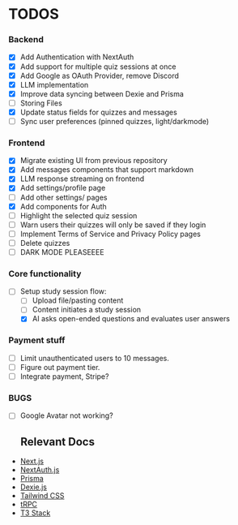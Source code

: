 
# TODOS

### Backend
- [x] Add Authentication with NextAuth
- [x] Add support for multiple quiz sessions at once
- [x] Add Google as OAuth Provider, remove Discord
- [x] LLM implementation
- [x] Improve data syncing between Dexie and Prisma
- [ ] Storing Files
- [x] Update status fields for quizzes and messages
- [ ] Sync user preferences (pinned quizzes, light/darkmode)

### Frontend
- [x] Migrate existing UI from previous repository
- [x] Add messages components that support markdown
- [x] LLM response streaming on frontend
- [x] Add settings/profile page
- [ ] Add other settings/ pages
- [x] Add components for Auth
- [ ] Highlight the selected quiz session
- [ ] Warn users their quizzes will only be saved if they login
- [ ] Implement Terms of Service and Privacy Policy pages
- [ ] Delete quizzes
- [ ] DARK MODE PLEASEEEE

### Core functionality
- [ ] Setup study session flow:
  - [ ] Upload file/pasting content
  - [ ] Content initiates a study session
  - [x] AI asks open-ended questions and evaluates user answers

### Payment stuff
- [ ] Limit unauthenticated users to 10 messages.
- [ ] Figure out payment tier.
- [ ] Integrate payment, Stripe?

### BUGS
- [ ] Google Avatar not working?

  ## Relevant Docs
- [Next.js](https://nextjs.org)
- [NextAuth.js](https://next-auth.js.org)
- [Prisma](https://prisma.io)
- [Dexie.js](https://dexie.org/docs/)
- [Tailwind CSS](https://tailwindcss.com)
- [tRPC](https://trpc.io)
- [T3 Stack](https://create.t3.gg/)